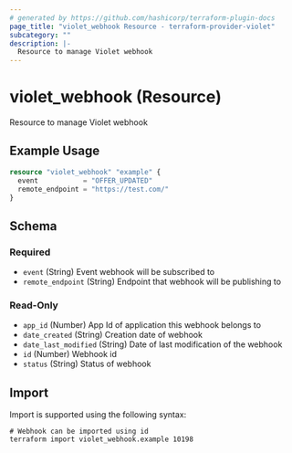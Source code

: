 ```yaml
---
# generated by https://github.com/hashicorp/terraform-plugin-docs
page_title: "violet_webhook Resource - terraform-provider-violet"
subcategory: ""
description: |-
  Resource to manage Violet webhook
---
```


# violet_webhook (Resource)

Resource to manage Violet webhook

## Example Usage

```terraform
resource "violet_webhook" "example" {
  event           = "OFFER_UPDATED"
  remote_endpoint = "https://test.com/"
}
```

<!-- schema generated by tfplugindocs -->
## Schema

### Required

- `event` (String) Event webhook will be subscribed to
- `remote_endpoint` (String) Endpoint that webhook will be publishing to

### Read-Only

- `app_id` (Number) App Id of application this webhook belongs to
- `date_created` (String) Creation date of webhook
- `date_last_modified` (String) Date of last modification of the webhook
- `id` (Number) Webhook id
- `status` (String) Status of webhook

## Import

Import is supported using the following syntax:

```shell
# Webhook can be imported using id
terraform import violet_webhook.example 10198
```
